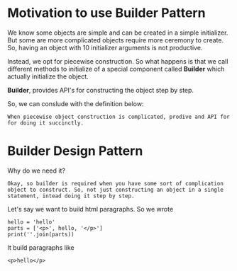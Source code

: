 # Motivation to use Builder Pattern

We know some objects are simple and can be created in a simple initializer. But some are more complicated objects require more ceremony to create. So, having an object with 10 initializer arguments is not productive. 

Instead, we opt for piecewise construction. So what happens is that we call different methods to initialize of a special component called **Builder** which actually initialize the object.

**Builder**, provides API's for constructing the object step by step.


So, we can conslude with the definition below:

```
When piecewise object construction is complicated, prodive and API for for doing it succinctly.
```

# Builder Design Pattern

Why do we need it?
```
Okay, so builder is required when you have some sort of complication object to construct. So, not just constructing an object in a single statement, intead doing it step by step.
```


Let's say we want to build html paragraphs. So we wrote 

```
hello = 'hello'
parts = ['<p>', hello, '</p>']
print(''.join(parts))
```

It build paragraphs like

```
<p>hello</p>
```

